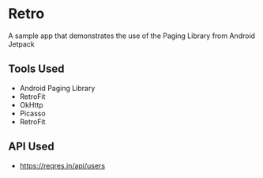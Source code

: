 # Retro

A sample app that demonstrates the use of the Paging Library from Android Jetpack

## Tools Used
- Android Paging Library
- RetroFit
- OkHttp
- Picasso
- RetroFit

## API Used
- https://reqres.in/api/users



